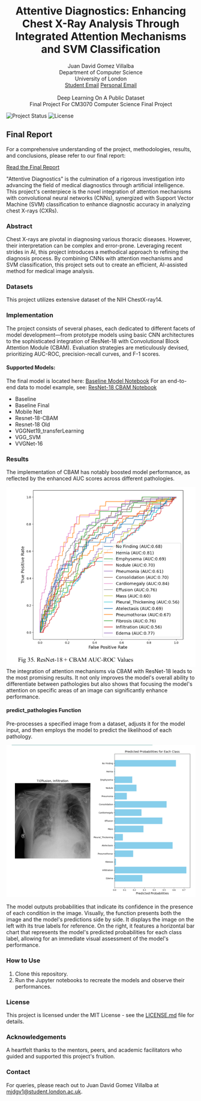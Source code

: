 <h1 align="center">Attentive Diagnostics: Enhancing Chest X-Ray Analysis Through Integrated Attention Mechanisms and SVM Classification</h1>
<p align="center">
  Juan David Gomez Villalba<br>
  Department of Computer Science<br>
  University of London
  <br>
  <span>
  <a href="mailto:mjdgv1@student.london.ac.uk">Student Email</a>
  <a href="mailto:jdavidgomezca@gmail.com">Personal Email</a><br>
  </span>
  <br>
  Deep Learning On A Public Dataset<br>
  Final Project For CM3070 Computer Science Final Project<br>
</p>


![Project Status](https://img.shields.io/badge/status-complete-green.svg)
![License](https://img.shields.io/badge/license-MIT-blue.svg)

## Final Report

For a comprehensive understanding of the project, methodologies, results, and conclusions, please refer to our final report:

[Read the Final Report](Attentive%20Diagnostics_%20Enhancing%20Chest%20X-Ray%20Analysis%20Through%20Integrated%20Attention%20Mechanisms%20and%20SVM%20Classification.pdf)

"Attentive Diagnostics" is the culmination of a rigorous investigation into advancing the field of medical diagnostics through artificial intelligence. This project's centerpiece is the novel integration of attention mechanisms with convolutional neural networks (CNNs), synergized with Support Vector Machine (SVM) classification to enhance diagnostic accuracy in analyzing chest X-rays (CXRs).

### Abstract
Chest X-rays are pivotal in diagnosing various thoracic diseases. However, their interpretation can be complex and error-prone. Leveraging recent strides in AI, this project introduces a methodical approach to refining the diagnosis process. By combining CNNs with attention mechanisms and SVM classification, this project sets out to create an efficient, AI-assisted method for medical image analysis.

### Datasets
This project utilizes extensive dataset of the NIH ChestX-ray14.

### Implementation
The project consists of several phases, each dedicated to different facets of model development—from prototype models using basic CNN architectures to the sophisticated integration of ResNet-18 with Convolutional Block Attention Module (CBAM). Evaluation strategies are meticulously devised, prioritizing AUC-ROC, precision-recall curves, and F-1 scores.

#### Supported Models:

The final model is located here: [Baseline Model Notebook](models/Baseline%20Final/Baseline.ipynb)
For an end-to-end data to model example, see: [ResNet-18 CBAM Notebook](models/Resnet-18-CBAM/Resnet-18-CBAM.ipynb)


- Baseline 
- Baseline Final
- Mobile Net 
- Resnet-18-CBAM
- Resnet-18 Old
- VGGNet19_transferLearning
- VGG_SVM
- VVGNet-16

### Results
The implementation of CBAM has notably boosted model performance, as reflected by the enhanced AUC scores across different pathologies.

![](Images/CBAM_results.png)
The integration of attention mechanisms via CBAM with ResNet-18 leads to the most promising results. It not only improves the model's overall ability to differentiate between pathologies but also shows that focusing the model's attention on specific areas of an image can significantly enhance performance.

#### predict_pathologies Function

Pre-processes a specified image from a dataset, adjusts it for the model input, and then employs the model to predict the likelihood of each pathology.

![](Images/predict..png)

The model outputs probabilities that indicate its confidence in the presence of each condition in the image. Visually, the function presents both the image and the model's predictions side by side. It displays the image on the left with its true labels for reference. On the right, it features a horizontal bar chart that represents the model's predicted probabilities for each class label, allowing for an immediate visual assessment of the model's performance.

### How to Use
1. Clone this repository.
3. Run the Jupyter notebooks to recreate the models and observe their performances.

### License
This project is licensed under the MIT License - see the [LICENSE.md](LICENSE) file for details.

### Acknowledgements
A heartfelt thanks to the mentors, peers, and academic facilitators who guided and supported this project's fruition.

### Contact
For queries, please reach out to Juan David Gomez Villalba at mjdgv1@student.london.ac.uk.

